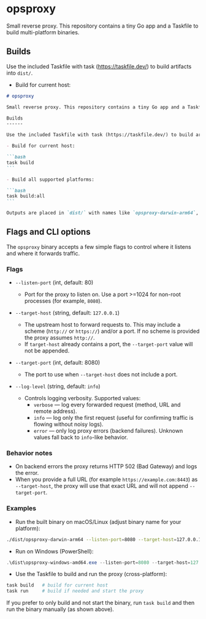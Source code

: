 # opsproxy

Small reverse proxy. This repository contains a tiny Go app and a Taskfile to build multi-platform binaries.

Builds
------

Use the included Taskfile with task (https://taskfile.dev/) to build artifacts into `dist/`.

- Build for current host:

````markdown
# opsproxy

Small reverse proxy. This repository contains a tiny Go app and a Taskfile to build multi-platform binaries.

Builds
------

Use the included Taskfile with task (https://taskfile.dev/) to build artifacts into `dist/`.

- Build for current host:

```bash
task build
```

- Build all supported platforms:

```bash
task build:all
```

Outputs are placed in `dist/` with names like `opsproxy-darwin-arm64`, `opsproxy-linux-amd64`, or `opsproxy-windows-amd64.exe`.

````

## Flags and CLI options

The `opsproxy` binary accepts a few simple flags to control where it listens and where it forwards traffic.

### Flags

- `--listen-port` (int, default: 80)
	- Port for the proxy to listen on. Use a port >=1024 for non-root processes (for example, `8080`).

- `--target-host` (string, default: `127.0.0.1`)
	- The upstream host to forward requests to. This may include a scheme (`http://` or `https://`) and/or a port. If no scheme is provided the proxy assumes `http://`.
	- If `target-host` already contains a port, the `--target-port` value will not be appended.

- `--target-port` (int, default: 8080)
	- The port to use when `--target-host` does not include a port.

- `--log-level` (string, default: `info`)
	- Controls logging verbosity. Supported values:
		- `verbose` — log every forwarded request (method, URL and remote address).
		- `info` — log only the first request (useful for confirming traffic is flowing without noisy logs).
		- `error` — only log proxy errors (backend failures). Unknown values fall back to `info`-like behavior.

### Behavior notes

- On backend errors the proxy returns HTTP 502 (Bad Gateway) and logs the error.
- When you provide a full URL (for example `https://example.com:8443`) as `--target-host`, the proxy will use that exact URL and will not append `--target-port`.

### Examples

- Run the built binary on macOS/Linux (adjust binary name for your platform):

```bash
./dist/opsproxy-darwin-arm64 --listen-port=8080 --target-host=127.0.0.1 --target-port=8080 --log-level=verbose
```

- Run on Windows (PowerShell):

```powershell
.\dist\opsproxy-windows-amd64.exe --listen-port=8080 --target-host=127.0.0.1 --target-port=8080 --log-level=info
```

- Use the Taskfile to build and run the proxy (cross-platform):

```bash
task build   # build for current host
task run     # build if needed and start the proxy
```

If you prefer to only build and not start the binary, run `task build` and then run the binary manually (as shown above).
